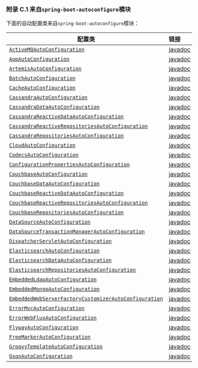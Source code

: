 ### 附录 C.1 来自`spring-boot-autoconfigure`模块

下面的自动配置类来自`spring-boot-autoconfigure`模块：

|配置类|链接|
|------|:------|
|[`ActiveMQAutoConfiguration`](https://github.com/spring-projects/spring-boot/tree/v2.0.0.RELEASE/spring-boot-project/spring-boot-autoconfigure/src/main/java/org/springframework/boot/autoconfigure/jms/activemq/ActiveMQAutoConfiguration.java)|[javadoc](https://docs.spring.io/spring-boot/docs/2.0.0.RELEASE/api/org/springframework/boot/autoconfigure/jms/activemq/ActiveMQAutoConfiguration.html)|
|[`AopAutoConfiguration`](https://github.com/spring-projects/spring-boot/tree/v2.0.0.RELEASE/spring-boot-project/spring-boot-autoconfigure/src/main/java/org/springframework/boot/autoconfigure/aop/AopAutoConfiguration.java)|[javadoc](https://docs.spring.io/spring-boot/docs/2.0.0.RELEASE/api/org/springframework/boot/autoconfigure/aop/AopAutoConfiguration.html)|
|[`ArtemisAutoConfiguration`](https://github.com/spring-projects/spring-boot/tree/v2.0.0.RELEASE/spring-boot-project/spring-boot-autoconfigure/src/main/java/org/springframework/boot/autoconfigure/jms/artemis/ArtemisAutoConfiguration.java)|[javadoc](https://docs.spring.io/spring-boot/docs/2.0.0.RELEASE/api/org/springframework/boot/autoconfigure/jms/artemis/ArtemisAutoConfiguration.html)|
|[`BatchAutoConfiguration`](https://github.com/spring-projects/spring-boot/tree/v2.0.0.RELEASE/spring-boot-project/spring-boot-autoconfigure/src/main/java/org/springframework/boot/autoconfigure/batch/BatchAutoConfiguration.java)|[javadoc](https://docs.spring.io/spring-boot/docs/2.0.0.RELEASE/api/org/springframework/boot/autoconfigure/batch/BatchAutoConfiguration.html)|
|[`CacheAutoConfiguration`](https://github.com/spring-projects/spring-boot/tree/v2.0.0.RELEASE/spring-boot-project/spring-boot-autoconfigure/src/main/java/org/springframework/boot/autoconfigure/cache/CacheAutoConfiguration.java)|[javadoc](https://docs.spring.io/spring-boot/docs/2.0.0.RELEASE/api/org/springframework/boot/autoconfigure/cache/CacheAutoConfiguration.html)|
|[`CassandraAutoConfiguration`](https://github.com/spring-projects/spring-boot/tree/v2.0.0.RELEASE/spring-boot-project/spring-boot-autoconfigure/src/main/java/org/springframework/boot/autoconfigure/cassandra/CassandraAutoConfiguration.java)|[javadoc](https://docs.spring.io/spring-boot/docs/2.0.0.RELEASE/api/org/springframework/boot/autoconfigure/cassandra/CassandraAutoConfiguration.html)|
|[`CassandraDataAutoConfiguration`](https://github.com/spring-projects/spring-boot/tree/v2.0.0.RELEASE/spring-boot-project/spring-boot-autoconfigure/src/main/java/org/springframework/boot/autoconfigure/data/cassandra/CassandraDataAutoConfiguration.java)|[javadoc](https://docs.spring.io/spring-boot/docs/2.0.0.RELEASE/api/org/springframework/boot/autoconfigure/data/cassandra/CassandraDataAutoConfiguration.html)|
|[`CassandraReactiveDataAutoConfiguration`](https://github.com/spring-projects/spring-boot/tree/v2.0.0.RELEASE/spring-boot-project/spring-boot-autoconfigure/src/main/java/org/springframework/boot/autoconfigure/data/cassandra/CassandraReactiveDataAutoConfiguration.java)|[javadoc](https://docs.spring.io/spring-boot/docs/2.0.0.RELEASE/api/org/springframework/boot/autoconfigure/data/cassandra/CassandraReactiveDataAutoConfiguration.html)|
|[`CassandraReactiveRepositoriesAutoConfiguration`](https://github.com/spring-projects/spring-boot/tree/v2.0.0.RELEASE/spring-boot-project/spring-boot-autoconfigure/src/main/java/org/springframework/boot/autoconfigure/data/cassandra/CassandraReactiveRepositoriesAutoConfiguration.java)|[javadoc](https://docs.spring.io/spring-boot/docs/2.0.0.RELEASE/api/org/springframework/boot/autoconfigure/data/cassandra/CassandraReactiveRepositoriesAutoConfiguration.html)|
|[`CassandraRepositoriesAutoConfiguration`](https://github.com/spring-projects/spring-boot/tree/v2.0.0.RELEASE/spring-boot-project/spring-boot-autoconfigure/src/main/java/org/springframework/boot/autoconfigure/data/cassandra/CassandraRepositoriesAutoConfiguration.java)|[javadoc](https://docs.spring.io/spring-boot/docs/2.0.0.RELEASE/api/org/springframework/boot/autoconfigure/data/cassandra/CassandraRepositoriesAutoConfiguration.html)|
|[`CloudAutoConfiguration`](https://github.com/spring-projects/spring-boot/tree/v2.0.0.RELEASE/spring-boot-project/spring-boot-autoconfigure/src/main/java/org/springframework/boot/autoconfigure/cloud/CloudAutoConfiguration.java)|[javadoc](https://docs.spring.io/spring-boot/docs/2.0.0.RELEASE/api/org/springframework/boot/autoconfigure/cloud/CloudAutoConfiguration.html)|
|[`CodecsAutoConfiguration`](https://github.com/spring-projects/spring-boot/tree/v2.0.0.RELEASE/spring-boot-project/spring-boot-autoconfigure/src/main/java/org/springframework/boot/autoconfigure/http/codec/CodecsAutoConfiguration.java)|[javadoc](https://docs.spring.io/spring-boot/docs/2.0.0.RELEASE/api/org/springframework/boot/autoconfigure/http/codec/CodecsAutoConfiguration.html)|
|[`ConfigurationPropertiesAutoConfiguration`](https://github.com/spring-projects/spring-boot/tree/v2.0.0.RELEASE/spring-boot-project/spring-boot-autoconfigure/src/main/java/org/springframework/boot/autoconfigure/context/ConfigurationPropertiesAutoConfiguration.java)|[javadoc](https://docs.spring.io/spring-boot/docs/2.0.0.RELEASE/api/org/springframework/boot/autoconfigure/context/ConfigurationPropertiesAutoConfiguration.html)|
|[`CouchbaseAutoConfiguration`](https://github.com/spring-projects/spring-boot/tree/v2.0.0.RELEASE/spring-boot-project/spring-boot-autoconfigure/src/main/java/org/springframework/boot/autoconfigure/couchbase/CouchbaseAutoConfiguration.java)|[javadoc](https://docs.spring.io/spring-boot/docs/2.0.0.RELEASE/api/org/springframework/boot/autoconfigure/couchbase/CouchbaseAutoConfiguration.html)|
|[`CouchbaseDataAutoConfiguration`](https://github.com/spring-projects/spring-boot/tree/v2.0.0.RELEASE/spring-boot-project/spring-boot-autoconfigure/src/main/java/org/springframework/boot/autoconfigure/data/couchbase/CouchbaseDataAutoConfiguration.java)|[javadoc](https://docs.spring.io/spring-boot/docs/2.0.0.RELEASE/api/org/springframework/boot/autoconfigure/data/couchbase/CouchbaseDataAutoConfiguration.html)|
|[`CouchbaseReactiveDataAutoConfiguration`](https://github.com/spring-projects/spring-boot/tree/v2.0.0.RELEASE/spring-boot-project/spring-boot-autoconfigure/src/main/java/org/springframework/boot/autoconfigure/data/couchbase/CouchbaseReactiveDataAutoConfiguration.java)|[javadoc](https://docs.spring.io/spring-boot/docs/2.0.0.RELEASE/api/org/springframework/boot/autoconfigure/data/couchbase/CouchbaseReactiveDataAutoConfiguration.html)|
|[`CouchbaseReactiveRepositoriesAutoConfiguration`](https://github.com/spring-projects/spring-boot/tree/v2.0.0.RELEASE/spring-boot-project/spring-boot-autoconfigure/src/main/java/org/springframework/boot/autoconfigure/data/couchbase/CouchbaseReactiveRepositoriesAutoConfiguration.java)|[javadoc](https://docs.spring.io/spring-boot/docs/2.0.0.RELEASE/api/org/springframework/boot/autoconfigure/data/couchbase/CouchbaseReactiveRepositoriesAutoConfiguration.html)|
|[`CouchbaseRepositoriesAutoConfiguration`](https://github.com/spring-projects/spring-boot/tree/v2.0.0.RELEASE/spring-boot-project/spring-boot-autoconfigure/src/main/java/org/springframework/boot/autoconfigure/data/couchbase/CouchbaseRepositoriesAutoConfiguration.java)|[javadoc](https://docs.spring.io/spring-boot/docs/2.0.0.RELEASE/api/org/springframework/boot/autoconfigure/data/couchbase/CouchbaseRepositoriesAutoConfiguration.html)|
|[`DataSourceAutoConfiguration`](https://github.com/spring-projects/spring-boot/tree/v2.0.0.RELEASE/spring-boot-project/spring-boot-autoconfigure/src/main/java/org/springframework/boot/autoconfigure/jdbc/DataSourceAutoConfiguration.java)|[javadoc](https://docs.spring.io/spring-boot/docs/2.0.0.RELEASE/api/org/springframework/boot/autoconfigure/jdbc/DataSourceAutoConfiguration.html)|
|[`DataSourceTransactionManagerAutoConfiguration`](https://github.com/spring-projects/spring-boot/tree/v2.0.0.RELEASE/spring-boot-project/spring-boot-autoconfigure/src/main/java/org/springframework/boot/autoconfigure/jdbc/DataSourceTransactionManagerAutoConfiguration.java)|[javadoc](https://docs.spring.io/spring-boot/docs/2.0.0.RELEASE/api/org/springframework/boot/autoconfigure/jdbc/DataSourceTransactionManagerAutoConfiguration.html)|
|[`DispatcherServletAutoConfiguration`](https://github.com/spring-projects/spring-boot/tree/v2.0.0.RELEASE/spring-boot-project/spring-boot-autoconfigure/src/main/java/org/springframework/boot/autoconfigure/web/servlet/DispatcherServletAutoConfiguration.java)|[javadoc](https://docs.spring.io/spring-boot/docs/2.0.0.RELEASE/api/org/springframework/boot/autoconfigure/web/servlet/DispatcherServletAutoConfiguration.html)|
|[`ElasticsearchAutoConfiguration`](https://github.com/spring-projects/spring-boot/tree/v2.0.0.RELEASE/spring-boot-project/spring-boot-autoconfigure/src/main/java/org/springframework/boot/autoconfigure/data/elasticsearch/ElasticsearchAutoConfiguration.java)|[javadoc](https://docs.spring.io/spring-boot/docs/2.0.0.RELEASE/api/org/springframework/boot/autoconfigure/data/elasticsearch/ElasticsearchAutoConfiguration.html)|
|[`ElasticsearchDataAutoConfiguration`](https://github.com/spring-projects/spring-boot/tree/v2.0.0.RELEASE/spring-boot-project/spring-boot-autoconfigure/src/main/java/org/springframework/boot/autoconfigure/data/elasticsearch/ElasticsearchDataAutoConfiguration.java)|[javadoc](https://docs.spring.io/spring-boot/docs/2.0.0.RELEASE/api/org/springframework/boot/autoconfigure/data/elasticsearch/ElasticsearchDataAutoConfiguration.html)|
|[`ElasticsearchRepositoriesAutoConfiguration`](https://github.com/spring-projects/spring-boot/tree/v2.0.0.RELEASE/spring-boot-project/spring-boot-autoconfigure/src/main/java/org/springframework/boot/autoconfigure/data/elasticsearch/ElasticsearchRepositoriesAutoConfiguration.java)|[javadoc](https://docs.spring.io/spring-boot/docs/2.0.0.RELEASE/api/org/springframework/boot/autoconfigure/data/elasticsearch/ElasticsearchRepositoriesAutoConfiguration.html)|
|[`EmbeddedLdapAutoConfiguration`](https://github.com/spring-projects/spring-boot/tree/v2.0.0.RELEASE/spring-boot-project/spring-boot-autoconfigure/src/main/java/org/springframework/boot/autoconfigure/ldap/embedded/EmbeddedLdapAutoConfiguration.java)|[javadoc](https://docs.spring.io/spring-boot/docs/2.0.0.RELEASE/api/org/springframework/boot/autoconfigure/ldap/embedded/EmbeddedLdapAutoConfiguration.html)|
|[`EmbeddedMongoAutoConfiguration`](https://github.com/spring-projects/spring-boot/tree/v2.0.0.RELEASE/spring-boot-project/spring-boot-autoconfigure/src/main/java/org/springframework/boot/autoconfigure/mongo/embedded/EmbeddedMongoAutoConfiguration.java)|[javadoc](https://docs.spring.io/spring-boot/docs/2.0.0.RELEASE/api/org/springframework/boot/autoconfigure/mongo/embedded/EmbeddedMongoAutoConfiguration.html)|
|[`EmbeddedWebServerFactoryCustomizerAutoConfiguration`](https://github.com/spring-projects/spring-boot/tree/v2.0.0.RELEASE/spring-boot-project/spring-boot-autoconfigure/src/main/java/org/springframework/boot/autoconfigure/web/embedded/EmbeddedWebServerFactoryCustomizerAutoConfiguration.java)|[javadoc](https://docs.spring.io/spring-boot/docs/2.0.0.RELEASE/api/org/springframework/boot/autoconfigure/web/embedded/EmbeddedWebServerFactoryCustomizerAutoConfiguration.html)|
|[`ErrorMvcAutoConfiguration`](https://github.com/spring-projects/spring-boot/tree/v2.0.0.RELEASE/spring-boot-project/spring-boot-autoconfigure/src/main/java/org/springframework/boot/autoconfigure/web/servlet/error/ErrorMvcAutoConfiguration.java)|[javadoc](https://docs.spring.io/spring-boot/docs/2.0.0.RELEASE/api/org/springframework/boot/autoconfigure/web/servlet/error/ErrorMvcAutoConfiguration.html)|
|[`ErrorWebFluxAutoConfiguration`](https://github.com/spring-projects/spring-boot/tree/v2.0.0.RELEASE/spring-boot-project/spring-boot-autoconfigure/src/main/java/org/springframework/boot/autoconfigure/web/reactive/error/ErrorWebFluxAutoConfiguration.java)|[javadoc](https://docs.spring.io/spring-boot/docs/2.0.0.RELEASE/api/org/springframework/boot/autoconfigure/web/reactive/error/ErrorWebFluxAutoConfiguration.html)|
|[`FlywayAutoConfiguration`](https://github.com/spring-projects/spring-boot/tree/v2.0.0.RELEASE/spring-boot-autoconfigure/src/main/java/org/springframework/boot/autoconfigure/flyway/FlywayAutoConfiguration.java)|[javadoc](https://docs.spring.io/spring-boot/docs/2.0.0.RELEASE/api/org/springframework/boot/autoconfigure/flyway/FlywayAutoConfiguration.html)|
|[`FreeMarkerAutoConfiguration`](https://github.com/spring-projects/spring-boot/tree/v2.0.0.RELEASE/spring-boot-autoconfigure/src/main/java/org/springframework/boot/autoconfigure/freemarker/FreeMarkerAutoConfiguration.java)|[javadoc](https://docs.spring.io/spring-boot/docs/2.0.0.RELEASE/api/org/springframework/boot/autoconfigure/freemarker/FreeMarkerAutoConfiguration.html)|
|[`GroovyTemplateAutoConfiguration`](https://github.com/spring-projects/spring-boot/tree/v2.0.0.RELEASE/spring-boot-autoconfigure/src/main/java/org/springframework/boot/autoconfigure/groovy/template/GroovyTemplateAutoConfiguration.java)|[javadoc](https://docs.spring.io/spring-boot/docs/2.0.0.RELEASE/api/org/springframework/boot/autoconfigure/groovy/template/GroovyTemplateAutoConfiguration.html)|
|[`GsonAutoConfiguration`](https://github.com/spring-projects/spring-boot/tree/v2.0.0.RELEASE/spring-boot-autoconfigure/src/main/java/org/springframework/boot/autoconfigure/gson/GsonAutoConfiguration.java)|[javadoc](https://docs.spring.io/spring-boot/docs/2.0.0.RELEASE/api/org/springframework/boot/autoconfigure/gson/GsonAutoConfiguration.html)|
